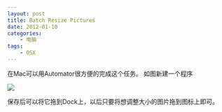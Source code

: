 ```yaml
--- 
layout: post
title: Batch Resize Pictures
date: 2012-01-10
categories:
    - 电脑
tags:
    - OSX
---
```

在Mac可以用Automator很方便的完成这个任务。
如图新建一个程序

![](http://pic.ztpala.com/wp-content/uploads/2012/01/automator.jpg)

保存后可以将它拖到Dock上，以后只要将想调整大小的图片拖到图标上即可。
